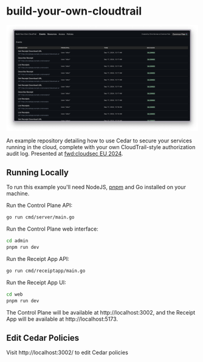 # build-your-own-cloudtrail

![Events screenshot](docs/events-screenshot.png)

An example repository detailing how to use Cedar to secure your services running in the cloud, complete with your own CloudTrail-style authorization audit log. Presented at [fwd:cloudsec EU 2024](https://fwdcloudsec.org/conference/europe/).

## Running Locally

To run this example you'll need NodeJS, [pnpm](https://pnpm.io/installation) and Go installed on your machine.

Run the Control Plane API:

```bash
go run cmd/server/main.go
```

Run the Control Plane web interface:

```bash
cd admin
pnpm run dev
```

Run the Receipt App API:

```bash
go run cmd/receiptapp/main.go
```

Run the Receipt App UI:

```bash
cd web
pnpm run dev
```

The Control Plane will be available at http://localhost:3002, and the Receipt App will be available at http://localhost:5173.

## Edit Cedar Policies

Visit http://localhost:3002/ to edit Cedar policies
